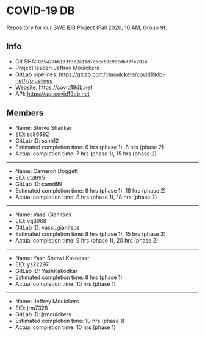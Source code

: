 # COVID-19 DB

Repository for our SWE IDB Project (Fall 2020, 10 AM, Group 9).

## Info

- Git SHA: `835427b6133f3c2a11d7cbcc60c90cdb77fe2014`
- Project leader: Jeffrey Moulckers
- GitLab pipelines: https://gitlab.com/jrmoulckers/covid19db-net/-/pipelines
- Website: https://covid19db.net
- API: https://api.covid19db.net

## Members

- Name: Shrivu Shankar
- EID: ss86692
- GitLab ID: sshh12
- Estimated completion time: 6 hrs (phase 1), 8 hrs (phase 2)
- Actual completion time: 7 hrs (phase 1), 15 hrs (phase 2)

---

- Name: Cameron Doggett
- EID: ctd695
- GitLab ID: camd99
- Estimated completion time: 8 hrs (phase 1), 18 hrs (phase 2)
- Actual completion time: 8 hrs (phase 1), 18 hrs (phase 2)

---

- Name: Vassi Gianitsos
- EID: vg8968
- GitLab ID: vassi_gianitsos
- Estimated completion time: 8 hrs (phase 1), 15 hrs (phase 2)
- Actual completion time: 9 hrs (phase 1), 20 hrs (phase 2)

---

- Name: Yash Shenvi Kakodkar
- EID: ys22297
- GitLab ID: YashKakodkar
- Estimated completion time: 8 hrs (phase 1)
- Actual completion time: 10 hrs (phase 1)

---

- Name: Jeffrey Moulckers
- EID: jrm7328
- GitLab ID: jrmoulckers
- Estimated completion time: 10 hrs (phase 1)
- Actual completion time: 10 hrs (phase 1)
